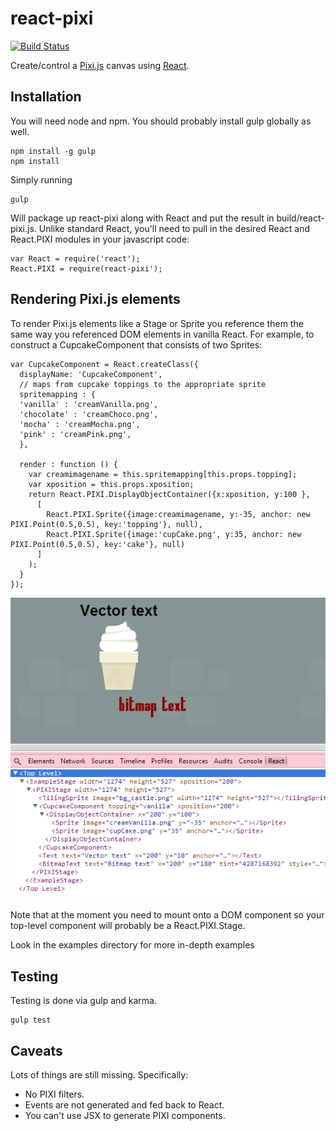 react-pixi
==========

[![Build Status](https://travis-ci.org/Izzimach/react-pixi.svg?branch=master)](https://travis-ci.org/Izzimach/react-pixi)

Create/control a [Pixi.js](https://github.com/GoodBoyDigital/pixi.js) canvas using [React](https://github.com/facebook/react).


## Installation

You will need node and npm. You should probably install gulp globally as well.

```
npm install -g gulp
npm install
```

Simply running

```
gulp
```

Will package up react-pixi along with React and put the result in build/react-pixi.js. Unlike standard React, you'll need
to pull in the desired React and React.PIXI modules in your javascript code:

```
var React = require('react');
React.PIXI = require(react-pixi');
```


## Rendering Pixi.js elements

To render Pixi.js elements like a Stage or Sprite you reference them the same way you referenced DOM elements in
vanilla React.  For example, to construct a CupcakeComponent that consists of two Sprites:

```
var CupcakeComponent = React.createClass({
  displayName: 'CupcakeComponent',
  // maps from cupcake toppings to the appropriate sprite
  spritemapping : {
  'vanilla' : 'creamVanilla.png',
  'chocolate' : 'creamChoco.png',
  'mocha' : 'creamMocha.png',
  'pink' : 'creamPink.png',
  },

  render : function () {
    var creamimagename = this.spritemapping[this.props.topping];
    var xposition = this.props.xposition;
    return React.PIXI.DisplayObjectContainer({x:xposition, y:100 },
      [
        React.PIXI.Sprite({image:creamimagename, y:-35, anchor: new PIXI.Point(0.5,0.5), key:'topping'}, null),
        React.PIXI.Sprite({image:'cupCake.png', y:35, anchor: new PIXI.Point(0.5,0.5), key:'cake'}, null)
      ]
    );
  }
});
```

![Sample Cupcake component](docs/react-pixi-devshot.png)

Note that at the moment you need to mount onto a DOM component so your top-level component will probably be a React.PIXI.Stage.

Look in the examples directory for more in-depth examples

## Testing

Testing is done via gulp and karma.

```
gulp test
```

## Caveats

Lots of things are still missing. Specifically:
- No PIXI filters.
- Events are not generated and fed back to React.
- You can't use JSX to generate PIXI components.

